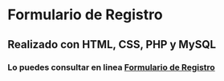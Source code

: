 # Formulario de Registro

## Realizado con HTML, CSS, PHP y MySQL

### Lo puedes consultar en linea [Formulario de Registro](http://www.fmattaperdomo.com/recursos/formulario_registro/)




